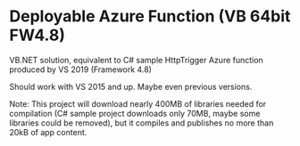 # Deployable Azure Function (VB 64bit FW4.8)
VB.NET solution, equivalent to C# sample HttpTrigger Azure function produced by VS 2019 (Framework 4.8)

Should work with VS 2015 and up. Maybe even previous versions.

Note:
This project will download nearly 400MB of libraries needed for compilation (C# sample project downloads only 70MB, maybe some libraries could be removed), but it compiles and publishes no more than 20kB of app content.
